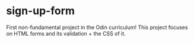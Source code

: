 # sign-up-form
First non-fundamental project in the Odin curriculum! This project focuses on HTML forms and its validation + the CSS of it.
